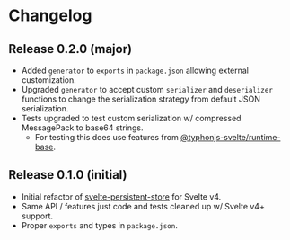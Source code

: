 # Changelog
## Release 0.2.0 (major)
- Added `generator` to `exports` in `package.json` allowing external customization.
- Upgraded `generator` to accept custom `serializer` and `deserializer` functions to change the serialization strategy 
from default JSON serialization.
- Tests upgraded to test custom serialization w/ compressed MessagePack to base64 strings.
  - For testing this does use features from [@typhonjs-svelte/runtime-base](https://github.com/typhonjs-svelte/runtime-base). 

## Release 0.1.0 (initial)
- Initial refactor of [svelte-persistent-store](https://www.npmjs.com/package/svelte-persistent-store) for Svelte v4.
- Same API / features just code and tests cleaned up w/ Svelte v4+ support.
- Proper `exports` and types in `package.json`.
